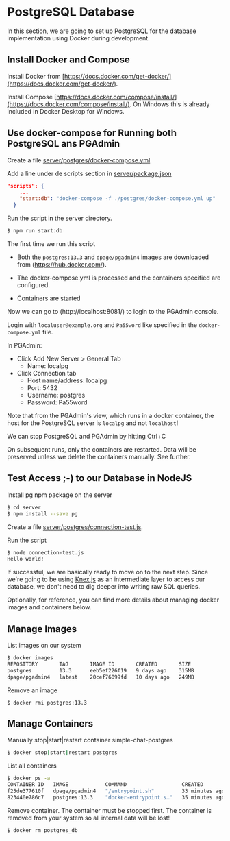 # PostgreSQL Database

In this section, we are going to set up PostgreSQL for the database implementation using Docker during development.

## Install Docker and Compose

Install Docker from [https://docs.docker.com/get-docker/](https://docs.docker.com/get-docker/).

Install Compose [https://docs.docker.com/compose/install/](https://docs.docker.com/compose/install/). On Windows this is already included in Docker Desktop for Windows.

## Use docker-compose for Running both PostgreSQL ans PGAdmin

Create a file [server/postgres/docker-compose.yml](../server/postgres/docker-compose.yml)

Add a line under de scripts section in [server/package.json](../server/package.json)

```json
"scripts": {
    ...
    "start:db": "docker-compose -f ./postgres/docker-compose.yml up"
  }

```

Run the script in the server directory.

```bash
$ npm run start:db
```

The first time we run this script

* Both the `postgres:13.3` and `dpage/pgadmin4` images are downloaded from (https://hub.docker.com/).

* The docker-compose.yml is processed and the containers specified are configured.

* Containers are started

Now we can go to (http://localhost:8081/) to login to the PGAdmin console.

Login with `localuser@example.org` and `Pa55word` like specified in the `docker-compose.yml` file.

In PGAdmin:

* Click Add New Server > General Tab
  * Name: localpg
* Click Connection tab
  * Host name/address: localpg
  * Port: 5432
  * Username: postgres
  * Password: Pa55word

Note that from the PGAdmin's view, which runs in a docker container, the host for the PostgreSQL server is `localpg` and not `localhost`!

We can stop PostgreSQL and PGAdmin by hitting Ctrl+C

On subsequent runs, only the containers are restarted. Data will be preserved unless we delete the containers manually. See further.

## Test Access ;-) to our Database in NodeJS

Install pg npm package on the server

```bash
$ cd server
$ npm install --save pg
```

Create a file [server/postgres/connection-test.js](../server/postgres/connection-test.js).

Run the script

```bash
$ node connection-test.js 
Hello world!
```

If successful, we are basically ready to move on to the next step. Since we're going to be using [Knex.js](https://knexjs.org/) as an intermediate layer to access our database, we don't need to dig deeper into writing raw SQL queries.

Optionally, for reference, you can find more details about managing docker images and containers below.

## Manage Images

List images on our system

```bash
$ docker images
REPOSITORY       TAG       IMAGE ID       CREATED       SIZE
postgres         13.3      eeb5ef226f19   9 days ago    315MB
dpage/pgadmin4   latest    20cef76099fd   10 days ago   249MB

```

Remove an image

```
$ docker rmi postgres:13.3
```

## Manage Containers

Manually stop|start|restart container simple-chat-postgres

```bash
$ docker stop|start|restart postgres

```

List all containers

```bash
$ docker ps -a
CONTAINER ID   IMAGE            COMMAND                  CREATED          STATUS          PORTS                                                        NAMES
f25de377610f   dpage/pgadmin4   "/entrypoint.sh"         33 minutes ago   Up 33 minutes   80/tcp, 443/tcp, 0.0.0.0:8081->8081/tcp, :::8081->8081/tcp   postgres_pgadmin_1
823440e786c7   postgres:13.3    "docker-entrypoint.s…"   35 minutes ago   Up 33 minutes   0.0.0.0:5432->5432/tcp, :::5432->5432/tcp                    postgres_db

```

Remove container. The container must be stopped first. The container is removed from your system so all internal data will be lost!

```bash
$ docker rm postgres_db

```

